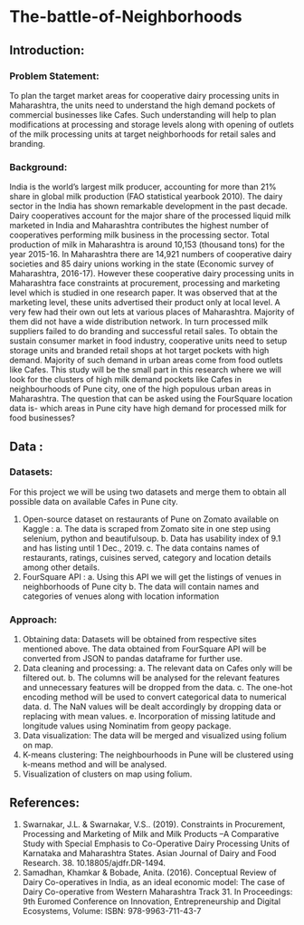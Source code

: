 # The-battle-of-Neighborhoods

## Introduction: 

### Problem Statement:
To plan the target market areas for cooperative dairy processing units in Maharashtra, the units need to understand the high demand pockets of commercial businesses like Cafes. Such understanding will help to plan modifications at processing and storage levels along with opening of outlets of the milk processing units at target neighborhoods for retail sales and branding.

### Background:
India is the world’s largest milk producer, accounting for more than 21% share in global milk production (FAO statistical yearbook 2010). The dairy sector in the India has shown remarkable development in the past decade. Dairy cooperatives account for the major share of the processed liquid milk marketed in India and Maharashtra contributes the highest number of cooperatives performing milk business in the processing sector. Total production of milk in Maharashtra is around 10,153 (thousand tons) for the year 2015-16. In Maharashtra there are 14,921 numbers of cooperative dairy societies and 85 dairy unions working in the state (Economic survey of Maharashtra, 2016-17).
However these cooperative dairy processing units in Maharashtra face constraints at procurement, processing and marketing level which is studied in one research paper. It was observed that at the marketing level, these units advertised their product only at local level. A very few had their own out lets at various places of Maharashtra. Majority of them did not have a wide distribution network. In turn processed milk suppliers failed to do branding and successful retail sales.
To obtain the sustain consumer market in food industry, cooperative units need to setup storage units and branded retail shops at hot target pockets with high demand. Majority of such demand in urban areas come from food outlets like Cafes. 
This study will be the small part in this research where we will look for the clusters of high milk demand pockets like Cafes in neighbourhoods of Pune city, one of the high populous urban areas in Maharashtra. The question that can be asked using the FourSquare location data is- which areas in Pune city have high demand for processed milk for food businesses?

## Data :

### Datasets:
For this project we will be using two datasets and merge them to obtain all possible data on available Cafes in Pune city.
1.	Open-source dataset on restaurants of Pune on Zomato available on Kaggle : 
  a.	The data is scraped from Zomato site in one step using selenium, python and beautifulsoup. 
  b.	Data has usability index of 9.1 and has listing until 1 Dec., 2019.
  c.	The data contains names of restaurants, ratings, cuisines served, category and location details among other details.
2.	FourSquare API :
  a.	Using this API we will get the listings of venues in neighborhoods of Pune city
  b.	The data will contain names and categories of venues along with location information
  
### Approach:
1.	Obtaining data: Datasets will be obtained from respective sites mentioned above. The data obtained from FourSquare API will be converted from JSON to pandas dataframe for further use. 
2.	Data cleaning and processing: 
  a.	The relevant data on Cafes only will be filtered out. 
  b.	The columns will be analysed for the relevant features and unnecessary features will be dropped from the data.
  c.	The one-hot encoding method will be used to convert categorical data to numerical data. 
  d.	The NaN values will be dealt accordingly by dropping data or replacing with mean values.
  e.	Incorporation of missing latitude and longitude values using Nominatim from geopy package.
3.	Data visualization: The data will be merged and visualized using folium on map.
4.	K-means clustering: The neighbourhoods in Pune will be clustered using k-means method and will be analysed.
5.	Visualization of clusters on map using folium.

## References:
1. Swarnakar, J.L. & Swarnakar, V.S.. (2019). Constraints in Procurement, Processing and Marketing of Milk and Milk Products –A Comparative Study with Special Emphasis to Co-Operative Dairy Processing Units of Karnataka and Maharashtra States. Asian Journal of Dairy and Food Research. 38. 10.18805/ajdfr.DR-1494. 
2. Samadhan, Khamkar & Bobade, Anita. (2016). Conceptual Review of Dairy Co-operatives in India, as an ideal economic model: The case of Dairy Co-operative from Western Maharashtra Track 31. In Proceedings: 9th Euromed Conference on Innovation, Entrepreneurship and Digital Ecosystems, Volume: ISBN: 978-9963-711-43-7
